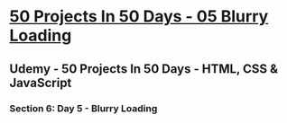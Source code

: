 # [50 Projects In 50 Days - 05 Blurry Loading](https://arpadgbondor.github.io/50_Projects_In_50_Days-05_Blurry_Loading/)

## Udemy - 50 Projects In 50 Days - HTML, CSS & JavaScript
### Section 6: Day 5 - Blurry Loading
